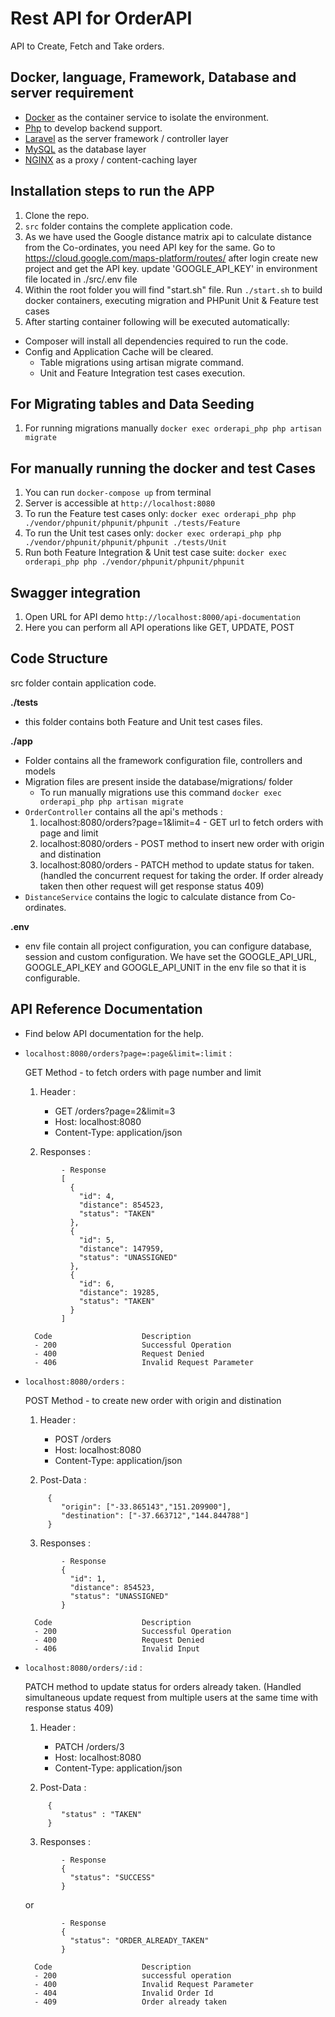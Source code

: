 #  Rest API for OrderAPI
API to Create, Fetch and Take orders.

## Docker, language, Framework, Database and server requirement

- [Docker](https://www.docker.com/) as the container service to isolate the environment.
- [Php](https://php.net/) to develop backend support.
- [Laravel](https://laravel.com) as the server framework / controller layer
- [MySQL](https://mysql.com/) as the database layer
- [NGINX](https://docs.nginx.com/nginx/admin-guide/content-cache/content-caching/) as a proxy / content-caching layer

## Installation steps to run the APP

1.  Clone the repo.
2. `src` folder contains the complete application code.
3.  As we have used the Google distance matrix api to calculate distance from the Co-ordinates, you need API key for the same. 
    Go to https://cloud.google.com/maps-platform/routes/ after login create new project and get the API key. 
    update 'GOOGLE_API_KEY' in environment file located in ./src/.env file
4.  Within the root folder you will find "start.sh" file. Run `./start.sh` to build docker containers, executing migration and PHPunit Unit & Feature test cases
5.  After starting container following will be executed automatically:
  - Composer will install all dependencies required to run the code.
  - Config and Application Cache will be cleared.
	- Table migrations using artisan migrate command.
	- Unit and Feature Integration test cases execution.

## For Migrating tables and Data Seeding

1. For running migrations manually `docker exec orderapi_php php artisan migrate`

## For manually running the docker and test Cases

1. You can run `docker-compose up` from terminal
2. Server is accessible at `http://localhost:8080`
3. To run the Feature test cases only:  `docker exec orderapi_php php ./vendor/phpunit/phpunit/phpunit ./tests/Feature`
4. To run the Unit test cases only:  `docker exec orderapi_php php ./vendor/phpunit/phpunit/phpunit ./tests/Unit`
5. Run both Feature Integration & Unit test case suite: `docker exec orderapi_php php ./vendor/phpunit/phpunit/phpunit`

## Swagger integration

1. Open URL for API demo `http://localhost:8000/api-documentation`
2. Here you can perform all API operations like GET, UPDATE, POST

## Code Structure
src folder contain application code.

**./tests**

- this folder contains both Feature and Unit test cases files.

**./app**

- Folder contains all the framework configuration file, controllers and models
- Migration files are present inside the database/migrations/ folder
	- To run manually migrations use this command `docker exec orderapi_php php artisan migrate`
- `OrderController` contains all the api's methods :
    1. localhost:8080/orders?page=1&limit=4 - GET url to fetch orders with page and limit
    2. localhost:8080/orders - POST method to insert new order with origin and distination
    3. localhost:8080/orders - PATCH method to update status for taken. (handled the concurrent request for taking the order. If order already taken then other request will get response status 409)
- `DistanceService` contains the logic to calculate distance from Co-ordinates.

**.env**

- env file contain all project configuration, you can configure database, session and custom configuration. We have set the GOOGLE_API_URL, GOOGLE_API_KEY and GOOGLE_API_UNIT in the env file so that it is configurable.

## API Reference Documentation
-  Find below API documentation for the help.
- `localhost:8080/orders?page=:page&limit=:limit` :

    GET Method - to fetch orders with page number and limit
    1. Header :
        - GET /orders?page=2&limit=3
        - Host: localhost:8080
        - Content-Type: application/json

    2. Responses :

    ```
            - Response
            [
              {
                "id": 4,
                "distance": 854523,
                "status": "TAKEN"
              },
              {
                "id": 5,
                "distance": 147959,
                "status": "UNASSIGNED"
              },
              {
                "id": 6,
                "distance": 19285,
                "status": "TAKEN"
              }
            ]
    ```

        Code                    Description
        - 200                   Successful Operation
        - 400                   Request Denied
        - 406                   Invalid Request Parameter

- `localhost:8080/orders` :

    POST Method - to create new order with origin and distination
    1. Header :
        - POST /orders
        - Host: localhost:8080
        - Content-Type: application/json

    2. Post-Data :
    ```
         {
            "origin": ["-33.865143","151.209900"],
            "destination": ["-37.663712","144.844788"]
         }
    ```

    3. Responses :
    ```
            - Response
            {
              "id": 1,
              "distance": 854523,
              "status": "UNASSIGNED"
            }
    ```

        Code                    Description
        - 200                   Successful Operation
        - 400                   Request Denied
        - 406                   Invalid Input

- `localhost:8080/orders/:id` :

    PATCH method to update status for orders already taken. (Handled simultaneous update request from multiple users at the same time with response status 409)
    1. Header :
        - PATCH /orders/3
        - Host: localhost:8080
        - Content-Type: application/json

    2. Post-Data :
    ```
         {
            "status" : "TAKEN"
         }
    ```

    3. Responses :
    ```
            - Response
            {
              "status": "SUCCESS"
            }
    ```
    or
    ```
            - Response
            {
              "status": "ORDER_ALREADY_TAKEN"
            }
    ```

        Code                    Description
        - 200                   successful operation
        - 400                   Invalid Request Parameter
        - 404                   Invalid Order Id
        - 409                   Order already taken
